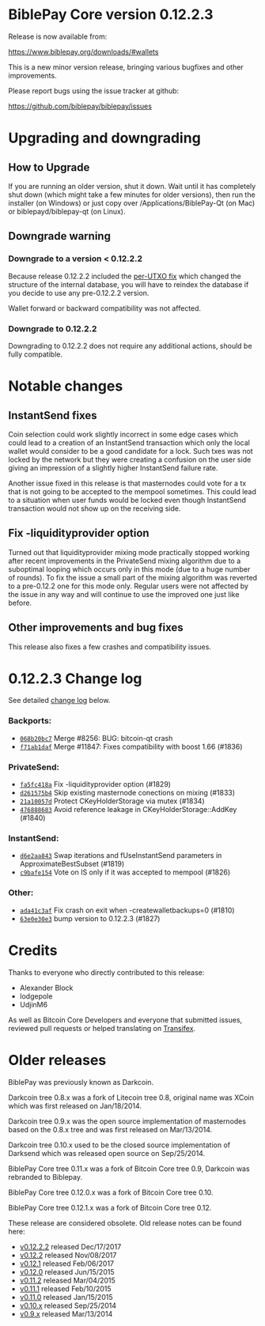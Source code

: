BiblePay Core version 0.12.2.3
==========================

Release is now available from:

  <https://www.biblepay.org/downloads/#wallets>

This is a new minor version release, bringing various bugfixes and other
improvements.

Please report bugs using the issue tracker at github:

  <https://github.com/biblepay/biblepay/issues>


Upgrading and downgrading
=========================

How to Upgrade
--------------

If you are running an older version, shut it down. Wait until it has completely
shut down (which might take a few minutes for older versions), then run the
installer (on Windows) or just copy over /Applications/BiblePay-Qt (on Mac) or
biblepayd/biblepay-qt (on Linux).

Downgrade warning
-----------------

### Downgrade to a version < 0.12.2.2

Because release 0.12.2.2 included the [per-UTXO fix](release-notes/biblepay/release-notes-0.12.2.2.md#per-utxo-fix)
which changed the structure of the internal database, you will have to reindex
the database if you decide to use any pre-0.12.2.2 version.

Wallet forward or backward compatibility was not affected.

### Downgrade to 0.12.2.2

Downgrading to 0.12.2.2 does not require any additional actions, should be
fully compatible.

Notable changes
===============

InstantSend fixes
-----------------

Coin selection could work slightly incorrect in some edge cases which could
lead to a creation of an InstantSend transaction which only the local wallet
would consider to be a good candidate for a lock. Such txes was not locked by
the network but they were creating a confusion on the user side giving an
impression of a slightly higher InstantSend failure rate.

Another issue fixed in this release is that masternodes could vote for a tx
that is not going to be accepted to the mempool sometimes. This could lead to
a situation when user funds would be locked even though InstantSend transaction
would not show up on the receiving side.

Fix -liquidityprovider option
-----------------------------

Turned out that liquidityprovider mixing mode practically stopped working after
recent improvements in the PrivateSend mixing algorithm due to a suboptimal
looping which occurs only in this mode (due to a huge number of rounds). To fix
the issue a small part of the mixing algorithm was reverted to a pre-0.12.2 one
for this mode only. Regular users were not affected by the issue in any way and
will continue to use the improved one just like before.

Other improvements and bug fixes
--------------------------------

This release also fixes a few crashes and compatibility issues.


0.12.2.3 Change log
===================

See detailed [change log](https://github.com/biblepay/biblepay/compare/v0.12.2.2...biblepay:v0.12.2.3) below.

### Backports:
- [`068b20bc7`](https://github.com/biblepay/biblepay/commit/068b20bc7) Merge #8256: BUG: bitcoin-qt crash
- [`f71ab1daf`](https://github.com/biblepay/biblepay/commit/f71ab1daf) Merge #11847: Fixes compatibility with boost 1.66 (#1836)

### PrivateSend:
- [`fa5fc418a`](https://github.com/biblepay/biblepay/commit/fa5fc418a) Fix -liquidityprovider option (#1829)
- [`d261575b4`](https://github.com/biblepay/biblepay/commit/d261575b4) Skip existing masternode conections on mixing (#1833)
- [`21a10057d`](https://github.com/biblepay/biblepay/commit/21a10057d) Protect CKeyHolderStorage via mutex (#1834)
- [`476888683`](https://github.com/biblepay/biblepay/commit/476888683) Avoid reference leakage in CKeyHolderStorage::AddKey (#1840)

### InstantSend:
- [`d6e2aa843`](https://github.com/biblepay/biblepay/commit/d6e2aa843) Swap iterations and fUseInstantSend parameters in ApproximateBestSubset (#1819)
- [`c9bafe154`](https://github.com/biblepay/biblepay/commit/c9bafe154) Vote on IS only if it was accepted to mempool (#1826)

### Other:
- [`ada41c3af`](https://github.com/biblepay/biblepay/commit/ada41c3af) Fix crash on exit when -createwalletbackups=0 (#1810)
- [`63e0e30e3`](https://github.com/biblepay/biblepay/commit/63e0e30e3) bump version to 0.12.2.3 (#1827)

Credits
=======

Thanks to everyone who directly contributed to this release:

- Alexander Block
- lodgepole
- UdjinM6

As well as Bitcoin Core Developers and everyone that submitted issues,
reviewed pull requests or helped translating on
[Transifex](https://www.transifex.com/projects/p/biblepay/).


Older releases
==============

BiblePay was previously known as Darkcoin.

Darkcoin tree 0.8.x was a fork of Litecoin tree 0.8, original name was XCoin
which was first released on Jan/18/2014.

Darkcoin tree 0.9.x was the open source implementation of masternodes based on
the 0.8.x tree and was first released on Mar/13/2014.

Darkcoin tree 0.10.x used to be the closed source implementation of Darksend
which was released open source on Sep/25/2014.

BiblePay Core tree 0.11.x was a fork of Bitcoin Core tree 0.9,
Darkcoin was rebranded to Biblepay.

BiblePay Core tree 0.12.0.x was a fork of Bitcoin Core tree 0.10.

BiblePay Core tree 0.12.1.x was a fork of Bitcoin Core tree 0.12.

These release are considered obsolete. Old release notes can be found here:

- [v0.12.2.2](release-notes/biblepay/release-notes-0.12.2.2.md) released Dec/17/2017
- [v0.12.2](release-notes/biblepay/release-notes-0.12.2.md) released Nov/08/2017
- [v0.12.1](release-notes/biblepay/release-notes-0.12.1.md) released Feb/06/2017
- [v0.12.0](release-notes/biblepay/release-notes-0.12.0.md) released Jun/15/2015
- [v0.11.2](release-notes/biblepay/release-notes-0.11.2.md) released Mar/04/2015
- [v0.11.1](release-notes/biblepay/release-notes-0.11.1.md) released Feb/10/2015
- [v0.11.0](release-notes/biblepay/release-notes-0.11.0.md) released Jan/15/2015
- [v0.10.x](release-notes/biblepay/release-notes-0.10.0.md) released Sep/25/2014
- [v0.9.x](release-notes/biblepay/release-notes-0.9.0.md) released Mar/13/2014

